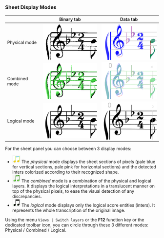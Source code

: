 ### Sheet Display Modes

|  | Binary tab | Data tab |
| --- | --- | --- |
| Physical mode | ![](../assets/physical1.png) | ![](../assets/physical2.png) |
| Combined mode | ![](../assets/combined1.png) | ![](../assets/combined2.png) |
| Logical mode | ![](../assets/logical1.png) | ![](../assets/logical2.png) |

For the sheet panel you can choose between 3 display modes:

* ![](../assets/ModePhysical.png) The _physical_ mode displays the sheet sections of pixels
(pale blue for vertical sections, pale pink for horizontal sections) and the detected inters
colorized according to their recognized shape.
* ![](../assets/ModeCombined.png) The _combined_ mode is a combination of the physical and logical
layers.
It displays the logical interpretations in a translucent manner on top of the physical pixels,
to ease the visual detection of any discrepancies.
* ![](../assets/ModeLogical.png) The _logical_ mode displays only the logical score entities (inters).
  It represents the whole transcription of the original image.

Using the menu `Views | Switch layers` or the **F12** function key or the dedicated toolbar icon,
you can circle through these 3 different modes: Physical / Combined / Logical.

